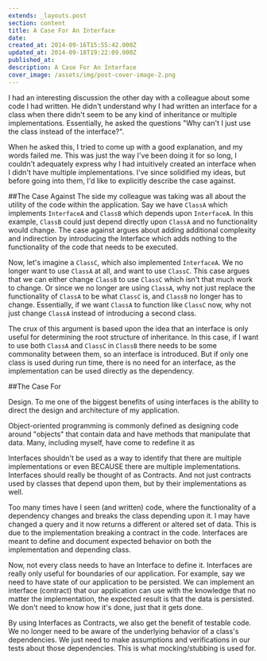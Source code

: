 ```yaml
---
extends: _layouts.post
section: content
title: A Case For An Interface
date: 
created_at: 2014-09-16T15:55:42.000Z
updated_at: 2014-09-18T19:22:09.000Z
published_at: 
description: A Case For An Interface
cover_image: /assets/img/post-cover-image-2.png
---
```


I had an interesting discussion the other day with a colleague about some code I had written. He didn't understand why I had written an interface for a class when there didn't seem to be any kind of inheritance or multiple implementations. Essentially, he asked the questions "Why can't I just use the class instead of the interface?".

When he asked this, I tried to come up with a good explanation, and my words failed me. This was just the way I've been doing it for so long, I couldn't adequately express why I had intuitively created an interface when I didn't have multiple implementations. I've since solidified my ideas, but before going into them, I'd like to explicitly describe the case against.

##The Case Against
The side my colleague was taking was all about the utility of the code within the application. Say we have `ClassA` which implements `InterfaceA` and `ClassB` which depends upon `InterfaceA`. In this example, `ClassB` could just depend directly upon `ClassA` and no functionality would change. The case against argues about adding additional complexity and indirection by introducing the Interface which adds nothing to the functionality of the code that needs to be executed.

Now, let's imagine a `ClassC`, which also implemented `InterfaceA`. We no longer want to use `ClassA` at all, and want to use `ClassC`. This case argues that we can either change `ClassB` to use `ClassC` which isn't that much work to change. Or since we no longer are using `ClassA`, why not just replace the functionality of `ClassA` to be what `ClassC` is, and `ClassB` no longer has to change. Essentially, if we want `ClassA` to function like `ClassC` now, why not just change `ClassA` instead of introducing a second class.

The crux of this argument is based upon the idea that an interface is only useful for determining the root structure of inheritance. In this case, if I want to use both `ClassA` and `ClassC` in `ClassB` there needs to be some commonality between them, so an interface is introduced. But if only one class is used during run time, there is no need for an interface, as the implementation can be used directly as the dependency.

##The Case For

Design. To me one of the biggest benefits of using interfaces is the ability to direct the design and architecture of my application.

Object-oriented programming is commonly defined as designing code around "objects" that contain data and have methods that manipulate that data. Many, including myself, have come to redefine it as

Interfaces shouldn't be used as a way to identify that there are multiple implementations or even BECAUSE there are multiple implementations. Interfaces should really be thought of as Contracts. And not just contracts used by classes that depend upon them, but by their implementations as well.

Too many times have I seen (and written) code, where the functionality of a dependency changes and breaks the class depending upon it. I may have changed a query and it now returns a different or altered set of data. This is due to the implementation breaking a contract in the code. Interfaces are meant to define and document expected behavior on both the implementation and
depending class.

Now, not every class needs to have an Interface to define it. Interfaces are really only useful for boundaries of our application. For example, say we need to have state of our application to be persisted. We can implement an interface (contract) that our application can use with the knowledge that no matter the implementation, the expected result is that the data is persisted. We don't need to know how it's done, just that it gets done.

By using Interfaces as Contracts, we also get the benefit of testable code. We no longer need to be aware of the underlying behavior of a class's dependencies. We just need to make assumptions and verifications in our tests about those dependencies. This is what mocking/stubbing is used for.

